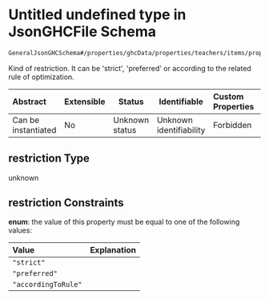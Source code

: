 # Untitled undefined type in JsonGHCFile Schema

```txt
GeneralJsonGHCSchema#/properties/ghcData/properties/teachers/items/properties/settings/items/properties/daylyOcupation/properties/maximumOccupancy/properties/restriction
```

Kind of restriction. It can be 'strict', 'preferred' or according to the related rule of optimization.


| Abstract            | Extensible | Status         | Identifiable            | Custom Properties | Additional Properties | Access Restrictions | Defined In                                                         |
| :------------------ | ---------- | -------------- | ----------------------- | :---------------- | --------------------- | ------------------- | ------------------------------------------------------------------ |
| Can be instantiated | No         | Unknown status | Unknown identifiability | Forbidden         | Allowed               | none                | [ghc.schema.json\*](../out/ghc.schema.json "open original schema") |

## restriction Type

unknown

## restriction Constraints

**enum**: the value of this property must be equal to one of the following values:

| Value               | Explanation |
| :------------------ | ----------- |
| `"strict"`          |             |
| `"preferred"`       |             |
| `"accordingToRule"` |             |
